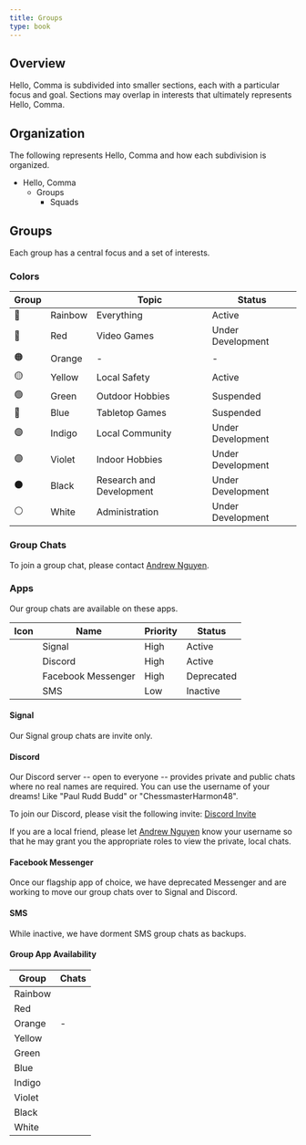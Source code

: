 ```yaml
---
title: Groups
type: book
---
```


## Overview

Hello, Comma is subdivided into smaller sections, each with a particular focus and goal. Sections may overlap in interests that ultimately represents Hello, Comma.

## Organization

The following represents Hello, Comma and how each subdivision is organized.

- Hello, Comma
  - Groups
    - Squads

## Groups

Each group has a central focus and a set of interests.

### Colors

| Group |         | Topic                    | Status            |
| ----- | ------- | ------------------------ | ----------------- |
| 🌈    | Rainbow | Everything               | Active            |
| 🔴    | Red     | Video Games              | Under Development |
| 🟠    | Orange  | -                        | -                 |
| 🟡    | Yellow  | Local Safety             | Active            |
| 🟢    | Green   | Outdoor Hobbies          | Suspended         |
| 🔵    | Blue    | Tabletop Games           | Suspended         |
| 🟣    | Indigo  | Local Community          | Under Development |
| 🟣    | Violet  | Indoor Hobbies           | Under Development |
| ⚫    | Black   | Research and Development | Under Development |
| ⚪    | White   | Administration           | Under Development |

### Group Chats

To join a group chat, please contact [Andrew Nguyen](/author/andrew-nguyen).

### Apps

Our group chats are available on these apps.

| Icon                                      | Name               | Priority | Status     |
| ----------------------------------------- | ------------------ | -------- | ---------- |
| <i class="fas fa-signal"></i>             | Signal             | High     | Active     |
| <i class="fab fa-discord"></i>            | Discord            | High     | Active     |
| <i class="fab fa-facebook-messenger"></i> | Facebook Messenger | High     | Deprecated |
| <i class="fas fa-sms"></i>                | SMS                | Low      | Inactive   |

#### Signal

Our Signal group chats are invite only.

#### Discord

Our Discord server -- open to everyone -- provides private and public chats where no real names are required. You can use the username of your dreams! Like "Paul Rudd Budd" or "ChessmasterHarmon48".

To join our Discord, please visit the following invite: [Discord Invite](/invite/discord)

If you are a local friend, please let [Andrew Nguyen](/author/andrew-nguyen) know your username so that he may grant you the appropriate roles to view the private, local chats.

#### Facebook Messenger

Once our flagship app of choice, we have deprecated Messenger and are working to move our group chats over to Signal and Discord.

#### SMS

While inactive, we have dorment SMS group chats as backups.

#### Group App Availability

| Group   | Chats                                                                                                                             |
| ------- | --------------------------------------------------------------------------------------------------------------------------------- |
| Rainbow | <i class="fas fa-signal"></i> <i class="fab fa-discord"></i> <i class="fab fa-facebook-messenger"></i>                            |
| Red     | <i class="fab fa-discord"></i>                                                                                                    |
| Orange  | -                                                                                                                                 |
| Yellow  | <i class="fas fa-signal"></i> <i class="fab fa-discord"></i> <i class="fab fa-facebook-messenger"></i> <i class="fas fa-sms"></i> |
| Green   | <i class="fab fa-discord"></i>                                                                                                    |
| Blue    | <i class="fab fa-discord"></i> <i class="fab fa-facebook-messenger"></i>                                                          |
| Indigo  | <i class="fab fa-discord"></i>                                                                                                    |
| Violet  | <i class="fab fa-discord"></i>                                                                                                    |
| Black   | <i class="fab fa-discord"></i>                                                                                                    |
| White   | <i class="fab fa-discord"></i>                                                                                                    |
